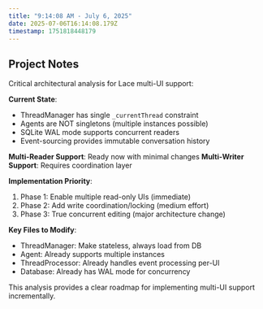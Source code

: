 ```yaml
---
title: "9:14:08 AM - July 6, 2025"
date: 2025-07-06T16:14:08.179Z
timestamp: 1751818448179
---
```


## Project Notes

Critical architectural analysis for Lace multi-UI support:

**Current State**: 
- ThreadManager has single `_currentThread` constraint
- Agents are NOT singletons (multiple instances possible)
- SQLite WAL mode supports concurrent readers
- Event-sourcing provides immutable conversation history

**Multi-Reader Support**: Ready now with minimal changes
**Multi-Writer Support**: Requires coordination layer

**Implementation Priority**:
1. Phase 1: Enable multiple read-only UIs (immediate)
2. Phase 2: Add write coordination/locking (medium effort) 
3. Phase 3: True concurrent editing (major architecture change)

**Key Files to Modify**:
- ThreadManager: Make stateless, always load from DB
- Agent: Already supports multiple instances
- ThreadProcessor: Already handles event processing per-UI
- Database: Already has WAL mode for concurrency

This analysis provides a clear roadmap for implementing multi-UI support incrementally.
